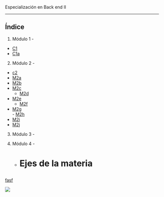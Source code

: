<t>Especialización en Back end II <t>

----------------------

## Índice

1. Módulo 1 - 

- [C1 ](#c1) 
- [C1a](#c1a) 

2. Módulo 2 - 
- [c2](#m2)  
- [M2a](#m2a) 
- [M2b](#m2b)  
- [M2c](#m2c)   
    - [M2d](#m2d)  
- [M2e](#m2e)  
    - [M2f](#m2f)  
- [M2g](#m2g)  
        - [M2h](#m2h)  
- [M2i](#m2i)  
- [M2j](#m2j)  


3. Módulo 3 -  
4. Módulo 4 -  


    - # Ejes de la materia
<!--###############################################--  MÓDULO 1--#####################################################################-->
##   <a id='c1'></a>

[fasf](https://view.genial.ly/60fb526757ce830d9chf)


![](./img/M2/Untitled.png)



<!--###############################################--  MÓDULO 2 --#####################################################################-->
##






<!--###############################################--  MÓDULO 3 --#####################################################################-->
##





<!--###############################################--  MÓDULO 4 --#####################################################################-->

##